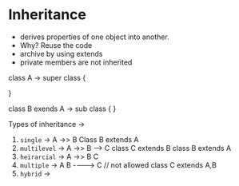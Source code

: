 # Inheritance 

- derives properties of one object into another.
- Why? Reuse the code
- archive by using extends  
- private members are not inherited

class A     ->  super class
{

}

class B exends A    -> sub class
{
}


Types of inheritance  ->

1. `single`  ->   A   ->>   B    Class B extends A
2. `multilevel`  ->  A   ->>   B    -->  C    class C  extends B      class B extends  A 
3. `heirarcial`   ->     A    ->>  B    C
4. `multiple`  ->  A     B     ---->   C   // not allowed  class C extends A,B
5. `hybrid`  ->  